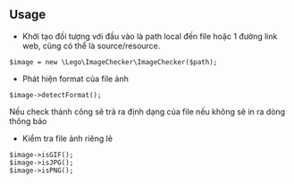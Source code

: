 ## Usage

- Khởi tạo đối tượng với đầu vào là  path local đến file hoặc 1 đường link web, cũng có thể là source/resource.


```
$image = new \Lego\ImageChecker\ImageChecker($path);
```

- Phát hiện format của file ảnh

```
$image->detectFormat();

```

Nếu check thành công sẽ trả ra định dạng của file nếu không sẽ in ra dòng thông báo
 
- Kiểm tra file ảnh riêng lẻ

```
$image->isGIF();
$image->isJPG();
$image->isPNG();

``` 


